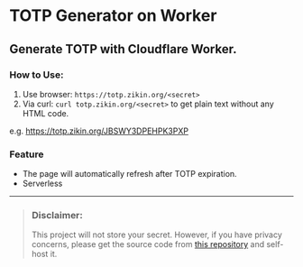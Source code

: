 # TOTP Generator on Worker
Generate TOTP with Cloudflare Worker.
---
### How to Use:
1. Use browser: `https://totp.zikin.org/<secret>`
2. Via curl: `curl totp.zikin.org/<secret>` to get plain text without any HTML code.

e.g. https://totp.zikin.org/JBSWY3DPEHPK3PXP

### Feature
- The page will automatically refresh after TOTP expiration.
- Serverless

---
> ### Disclaimer: 
> This project will not store your secret. However, if you have privacy concerns, please get the source code from [this repository](https://github.com/Zikinn/totp-worker/blob/main/worker.js) and self-host it.
